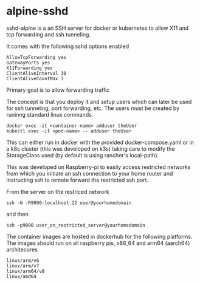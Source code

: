 # alpine-sshd
sshd-alpine is a an SSH server for docker or kubernetes to allow X11 and tcp forwarding and ssh tunneling.

It comes with the following sshd options enabled

```
AllowTcpForwarding yes
GatewayPorts yes
X11Forwarding yes
ClientAliveInterval 30
ClientAliveCountMax 3
```

Primary goal is to allow forwarding traffic

The concept is that you deploy it and setup users which can later be used for ssh tunneling, port forwarding, etc. The users must be created by runinng standard linux commands.

```
docker exec -it <container-name> adduser theUser
kubectl exec -it <pod-name> -- adduser theUser
```

This can either run in docker with the provided docker-compose.yaml or in a k8s cluster (this was developed on k3s) taking care to modify the StorageClass used (by default is using rancher's local-path).

This was developed on Raspberry-pi to easily access restricted networks from which you initiate an ssh connection to your home router and instructing ssh to remote forward the restricted ssh port.


From the server on the restriced network
```
ssh -N -R9090:localhost:22 user@yourhomedomain
```

and then

```
ssh -p9090 user_on_restricted_server@yourhomedomain
```

The container images are hosted in dockerhub for the following platforms. The images should run on all raspberry pis, x86_64 and arm64 (aarch64) architecures

```
linux/arm/v6
linux/arm/v7
linux/arm64/v8
linux/amd64
```
